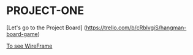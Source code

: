 # PROJECT-ONE

[Let's go to the Project Board] (https://trello.com/b/cRblvgiS/hangman-board-game)

[To see WireFrame](https://i.postimg.cc/4NcR2zBQ/WIREFRAME.jpg)
